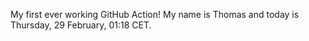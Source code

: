 My first ever working GitHub Action!
My name is Thomas and today is Thursday, 29 February, 01:18 CET. 

